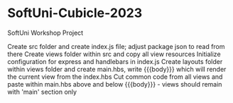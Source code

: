 # SoftUni-Cubicle-2023
SoftUni Workshop Project

Create src folder and create index.js file; adjust package json to read from there
Create views folder within src and copy all view resources
Initialize configuration for express and handlebars in index.js
Create layouts folder within views folder and create main.hbs, write {{{body}}} which will render the current view from the index.hbs
Cut common code from all views and paste within main.hbs above and below {{{body}}} - views should remain with 'main' section only

